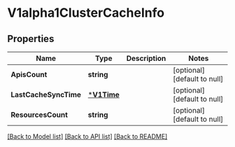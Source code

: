 # V1alpha1ClusterCacheInfo

## Properties
Name | Type | Description | Notes
------------ | ------------- | ------------- | -------------
**ApisCount** | **string** |  | [optional] [default to null]
**LastCacheSyncTime** | [***V1Time**](v1Time.md) |  | [optional] [default to null]
**ResourcesCount** | **string** |  | [optional] [default to null]

[[Back to Model list]](../README.md#documentation-for-models) [[Back to API list]](../README.md#documentation-for-api-endpoints) [[Back to README]](../README.md)



